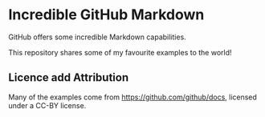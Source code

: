 # Incredible GitHub Markdown

GitHub offers some incredible Markdown capabilities.

This repository shares some of my favourite examples to the world!


## Licence add Attribution

Many of the examples come from https://github.com/github/docs, licensed under a CC-BY license.
